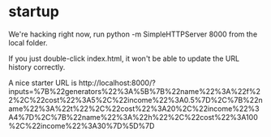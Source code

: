 

# startup
We're hacking right now, run 
python -m SimpleHTTPServer 8000
from the local folder.

If you just double-click index.html, it won't be able to update the URL history correctly.

A nice starter URL is
http://localhost:8000/?inputs=%7B%22generators%22%3A%5B%7B%22name%22%3A%22f%22%2C%22cost%22%3A5%2C%22income%22%3A0.5%7D%2C%7B%22name%22%3A%22t%22%2C%22cost%22%3A20%2C%22income%22%3A4%7D%2C%7B%22name%22%3A%22h%22%2C%22cost%22%3A100%2C%22income%22%3A30%7D%5D%7D